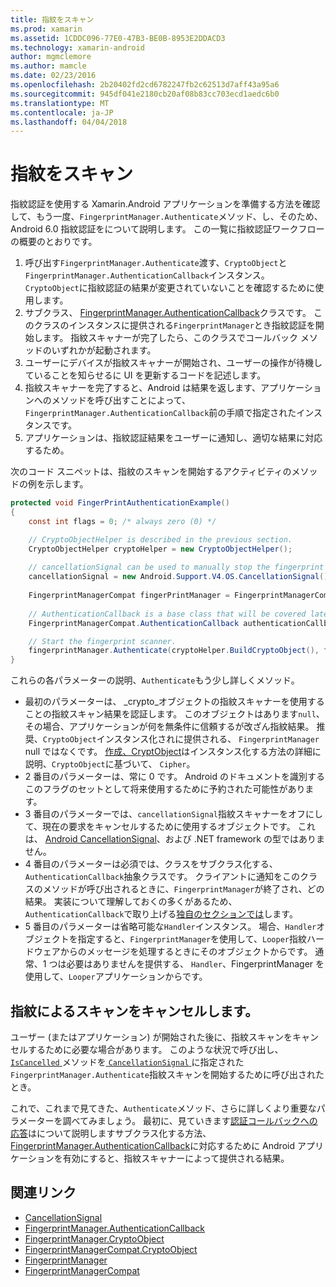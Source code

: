 ```yaml
---
title: 指紋をスキャン
ms.prod: xamarin
ms.assetid: 1CDDC096-77E0-47B3-BE0B-8953E2DDACD3
ms.technology: xamarin-android
author: mgmclemore
ms.author: mamcle
ms.date: 02/23/2016
ms.openlocfilehash: 2b20402fd2cd6782247fb2c62513d7aff43a95a6
ms.sourcegitcommit: 945df041e2180cb20af08b83cc703ecd1aedc6b0
ms.translationtype: MT
ms.contentlocale: ja-JP
ms.lasthandoff: 04/04/2018
---
```

# <a name="scanning-for-fingerprints"></a>指紋をスキャン

指紋認証を使用する Xamarin.Android アプリケーションを準備する方法を確認して、もう一度、`FingerprintManager.Authenticate`メソッド、し、そのため、Android 6.0 指紋認証をについて説明します。 この一覧に指紋認証ワークフローの概要のとおりです。

1. 呼び出す`FingerprintManager.Authenticate`渡す、`CryptoObject`と`FingerprintManager.AuthenticationCallback`インスタンス。 `CryptoObject`に指紋認証の結果が変更されていないことを確認するために使用します。 
2. サブクラス、 [FingerprintManager.AuthenticationCallback](http://developer.android.com/reference/android/hardware/fingerprint/FingerprintManager.AuthenticationCallback.html)クラスです。 このクラスのインスタンスに提供される`FingerprintManager`とき指紋認証を開始します。 指紋スキャナーが完了したら、このクラスでコールバック メソッドのいずれかが起動されます。
3. ユーザーにデバイスが指紋スキャナーが開始され、ユーザーの操作が待機していることを知らせるに UI を更新するコードを記述します。 
4. 指紋スキャナーを完了すると、Android は結果を返します、アプリケーションへのメソッドを呼び出すことによって、`FingerprintManager.AuthenticationCallback`前の手順で指定されたインスタンスです。
5. アプリケーションは、指紋認証結果をユーザーに通知し、適切な結果に対応するため。 

次のコード スニペットは、指紋のスキャンを開始するアクティビティのメソッドの例を示します。

```csharp
protected void FingerPrintAuthenticationExample()
{
    const int flags = 0; /* always zero (0) */

    // CryptoObjectHelper is described in the previous section.
    CryptoObjectHelper cryptoHelper = new CryptoObjectHelper();    
    
    // cancellationSignal can be used to manually stop the fingerprint scanner. 
    cancellationSignal = new Android.Support.V4.OS.CancellationSignal();
    
    FingerprintManagerCompat fingerPrintManager = FingerprintManagerCompat.From(this);
    
    // AuthenticationCallback is a base class that will be covered later on in this guide.
    FingerprintManagerCompat.AuthenticationCallback authenticationCallback = new MyAuthCallbackSample(this);

    // Start the fingerprint scanner.
    fingerprintManager.Authenticate(cryptoHelper.BuildCryptoObject(), flags, cancellationSignal, authenticationCallback, null);
}
```

これらの各パラメーターの説明、`Authenticate`もう少し詳しくメソッド。

* 最初のパラメーターは、 _crypto_オブジェクトの指紋スキャナーを使用することの指紋スキャン結果を認証します。 このオブジェクトはあります`null`、その場合、アプリケーションが何を無条件に信頼するが改ざん指紋結果。 推奨、`CryptoObject`インスタンス化されに提供される、 `FingerprintManager` null ではなくです。 [作成、CryptObject](~/android/platform/fingerprint-authentication/creating-a-cryptoobject.md)はインスタンス化する方法の詳細に説明、`CryptoObject`に基づいて、 `Cipher`。
* 2 番目のパラメーターは、常に 0 です。 Android のドキュメントを識別するこのフラグのセットとして将来使用するために予約された可能性があります。 
* 3 番目のパラメーターでは、`cancellationSignal`指紋スキャナーをオフにして、現在の要求をキャンセルするために使用するオブジェクトです。 これは、 [Android CancellationSignal](http://developer.android.com/reference/android/os/CancellationSignal.html)、および .NET framework の型ではありません。
* 4 番目のパラメーターは必須では、クラスをサブクラス化する、`AuthenticationCallback`抽象クラスです。 クライアントに通知をこのクラスのメソッドが呼び出されるときに、`FingerprintManager`が終了され、どの結果。 実装について理解しておくの多くがあるため、`AuthenticationCallback`で取り上げる[独自のセクションでは](~/android/platform/fingerprint-authentication/fingerprint-authentication-callbacks.md)します。
* 5 番目のパラメーターは省略可能な`Handler`インスタンス。 場合、`Handler`オブジェクトを指定すると、`FingerprintManager`を使用して、`Looper`指紋ハードウェアからのメッセージを処理するときにそのオブジェクトからです。 通常、1 つは必要はありませんを提供する、 `Handler`、FingerprintManager を使用して、`Looper`アプリケーションからです。

## <a name="cancelling-a-fingerprint-scan"></a>指紋によるスキャンをキャンセルします。

ユーザー (またはアプリケーション) が開始された後に、指紋スキャンをキャンセルするために必要な場合があります。 このような状況で呼び出し、 [ `IsCancelled` ](http://developer.android.com/reference/android/os/CancellationSignal.html#isCanceled())メソッドを[ `CancellationSignal` ](http://developer.android.com/reference/android/os/CancellationSignal.html)に指定された`FingerprintManager.Authenticate`指紋スキャンを開始するために呼び出されたとき。

これで、これまで見てきた、`Authenticate`メソッド、さらに詳しくより重要なパラメーターを調べてみましょう。 最初に、見ていきます[認証コールバックへの応答](~/android/platform/fingerprint-authentication/fingerprint-authentication-callbacks.md)はについて説明しますサブクラス化する方法、 [FingerprintManager.AuthenticationCallback](http://developer.android.com/reference/android/hardware/fingerprint/FingerprintManager.AuthenticationCallback.html)に対応するために Android アプリケーションを有効にすると、指紋スキャナーによって提供される結果。




## <a name="related-links"></a>関連リンク

- [CancellationSignal](http://developer.android.com/reference/android/os/CancellationSignal.html)
- [FingerprintManager.AuthenticationCallback](http://developer.android.com/reference/android/hardware/fingerprint/FingerprintManager.AuthenticationCallback.html)
- [FingerprintManager.CryptoObject](http://developer.android.com/reference/android/hardware/fingerprint/FingerprintManager.CryptoObject.html)
- [FingerprintManagerCompat.CryptoObject](http://developer.android.com/reference/android/support/v4/hardware/fingerprint/FingerprintManagerCompat.CryptoObject.html)
- [FingerprintManager](http://developer.android.com/reference/android/hardware/fingerprint/FingerprintManager.html)
- [FingerprintManagerCompat](http://developer.android.com/reference/android/support/v4/hardware/fingerprint/FingerprintManagerCompat.html)
